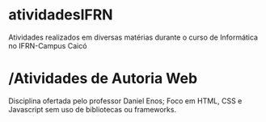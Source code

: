 # atividadesIFRN
Atividades realizados em diversas matérias durante o curso de Informática no IFRN-Campus Caicó
# /Atividades de Autoria Web
Disciplina ofertada pelo professor Daniel Enos;
Foco em HTML, CSS e Javascript sem uso de bibliotecas ou frameworks.
